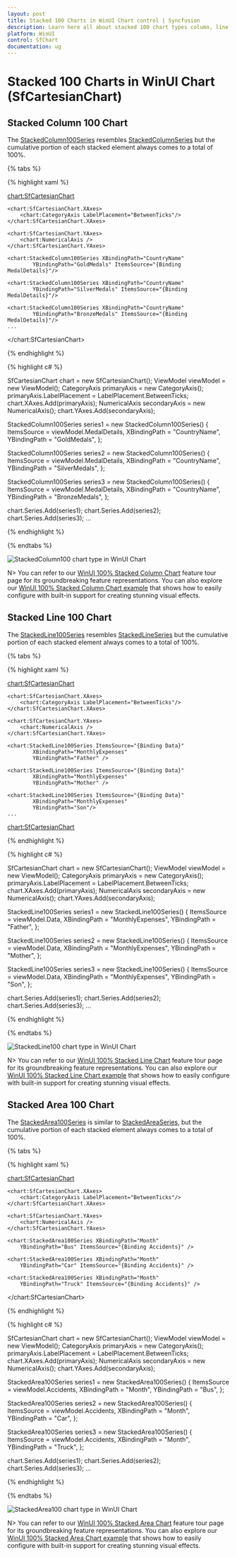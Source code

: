 ```yaml
---
layout: post
title: Stacked 100 Charts in WinUI Chart control | Syncfusion
description: Learn here all about stacked 100 chart types column, line and area in Syncfusion WinUI Chart (SfCartesianChart) control.
platform: WinUI
control: SfChart
documentation: ug
---
```


# Stacked 100 Charts in WinUI Chart (SfCartesianChart)

## Stacked Column 100 Chart

The [StackedColumn100Series](https://help.syncfusion.com/cr/winui/Syncfusion.UI.Xaml.Charts.StackedColumn100Series.html) resembles [StackedColumnSeries](https://help.syncfusion.com/cr/winui/Syncfusion.UI.Xaml.Charts.StackedColumnSeries.html) but the cumulative portion of each stacked element always comes to a total of 100%. 

{% tabs %}

{% highlight xaml %}

<chart:SfCartesianChart>
    
    <chart:SfCartesianChart.XAxes>
        <chart:CategoryAxis LabelPlacement="BetweenTicks"/>
    </chart:SfCartesianChart.XAxes>

    <chart:SfCartesianChart.YAxes>
        <chart:NumericalAxis />
    </chart:SfCartesianChart.YAxes>  

    <chart:StackedColumn100Series XBindingPath="CountryName" 
            YBindingPath="GoldMedals" ItemsSource="{Binding MedalDetails}"/>

    <chart:StackedColumn100Series XBindingPath="CountryName"
            YBindingPath="SilverMedals" ItemsSource="{Binding MedalDetails}"/>

    <chart:StackedColumn100Series XBindingPath="CountryName" 
            YBindingPath="BronzeMedals" ItemsSource="{Binding MedalDetails}"/>
    ...
</chart:SfCartesianChart>

{% endhighlight %}

{% highlight c# %}

SfCartesianChart chart = new SfCartesianChart();
ViewModel viewModel = new ViewModel();
CategoryAxis primaryAxis = new CategoryAxis();
primaryAxis.LabelPlacement = LabelPlacement.BetweenTicks;
chart.XAxes.Add(primaryAxis);
NumericalAxis secondaryAxis = new NumericalAxis();
chart.YAxes.Add(secondaryAxis);

StackedColumn100Series series1 = new StackedColumn100Series()
{
    ItemsSource = viewModel.MedalDetails,
    XBindingPath = "CountryName",
    YBindingPath = "GoldMedals",
};

StackedColumn100Series series2 = new StackedColumn100Series()
{
    ItemsSource = viewModel.MedalDetails,
    XBindingPath = "CountryName",
    YBindingPath = "SilverMedals",
};

StackedColumn100Series series3 = new StackedColumn100Series()
{
    ItemsSource = viewModel.MedalDetails,
    XBindingPath = "CountryName",
    YBindingPath = "BronzeMedals",
};

chart.Series.Add(series1);
chart.Series.Add(series2);
chart.Series.Add(series3);
...

{% endhighlight %}

{% endtabs %}

![StackedColumn100 chart type in WinUI Chart](Stacking100_Series_Images/WinUI_Chart_stackedcolumn100.png)

N> You can refer to our [WinUI 100% Stacked Column Chart](https://www.syncfusion.com/winui-controls/charts/winui-stacked-column-100-chart) feature tour page for its groundbreaking feature representations. You can also explore our [WinUI 100% Stacked Column Chart example](https://github.com/syncfusion/winui-demos/blob/master/chart/Views/Stacking%20Charts%20100/StackingColumn100Chart.xaml) that shows how to easily configure with built-in support for creating stunning visual effects.

## Stacked Line 100 Chart

The [StackedLine100Series](https://help.syncfusion.com/cr/winui/Syncfusion.UI.Xaml.Charts.StackedLine100Series.html) resembles [StackedLineSeries](https://help.syncfusion.com/cr/winui/Syncfusion.UI.Xaml.Charts.StackedLineSeries.html) but the cumulative portion of each stacked element always comes to a total of 100%. 

{% tabs %}

{% highlight xaml %}

<chart:SfCartesianChart>
    
    <chart:SfCartesianChart.XAxes>
        <chart:CategoryAxis LabelPlacement="BetweenTicks"/>
    </chart:SfCartesianChart.XAxes>

    <chart:SfCartesianChart.YAxes>
        <chart:NumericalAxis />
    </chart:SfCartesianChart.YAxes>  

    <chart:StackedLine100Series ItemsSource="{Binding Data}" 
            XBindingPath="MonthlyExpenses" 
            YBindingPath="Father" />

    <chart:StackedLine100Series ItemsSource="{Binding Data}"
            XBindingPath="MonthlyExpenses"  
            YBindingPath="Mother" />

    <chart:StackedLine100Series ItemsSource="{Binding Data}"
            XBindingPath="MonthlyExpenses" 
            YBindingPath="Son"/>
    ...
<chart:SfCartesianChart>

{% endhighlight %}

{% highlight c# %}

SfCartesianChart chart = new SfCartesianChart();
ViewModel viewModel = new ViewModel();
CategoryAxis primaryAxis = new CategoryAxis();
primaryAxis.LabelPlacement = LabelPlacement.BetweenTicks;
chart.XAxes.Add(primaryAxis);
NumericalAxis secondaryAxis = new NumericalAxis();
chart.YAxes.Add(secondaryAxis);

StackedLine100Series series1 = new StackedLine100Series()
{
    ItemsSource = viewModel.Data,
    XBindingPath = "MonthlyExpenses",
    YBindingPath = "Father",
};

StackedLine100Series series2 = new StackedLine100Series()
{
    ItemsSource = viewModel.Data,
    XBindingPath = "MonthlyExpenses",
    YBindingPath = "Mother",
};

StackedLine100Series series3 = new StackedLine100Series()
{
    ItemsSource = viewModel.Data,
    XBindingPath = "MonthlyExpenses",
    YBindingPath = "Son",
};

chart.Series.Add(series1);
chart.Series.Add(series2);
chart.Series.Add(series3);
...

{% endhighlight %}

{% endtabs %}

![StackedLine100 chart type in WinUI Chart](Stacking100_Series_Images/WinUI_Chart_Stackedline100.png)

N> You can refer to our [WinUI 100% Stacked Line Chart](https://www.syncfusion.com/winui-controls/charts/winui-stacked-line-100-chart) feature tour page for its groundbreaking feature representations. You can also explore our [WinUI 100% Stacked Line Chart example](https://github.com/syncfusion/winui-demos/blob/master/chart/Views/Stacking%20Charts%20100/StackingLine100Chart.xaml) that shows how to easily configure with built-in support for creating stunning visual effects.

## Stacked Area 100 Chart

The [StackedArea100Series](https://help.syncfusion.com/cr/winui/Syncfusion.UI.Xaml.Charts.StackedArea100Series.html) is similar to [StackedAreaSeries](https://help.syncfusion.com/cr/winui/Syncfusion.UI.Xaml.Charts.StackedAreaSeries.html), but the cumulative portion of each stacked element always comes to a total of 100%. 

{% tabs %}

{% highlight xaml %}

<chart:SfCartesianChart>
    
    <chart:SfCartesianChart.XAxes>
        <chart:CategoryAxis LabelPlacement="BetweenTicks"/>
    </chart:SfCartesianChart.XAxes>

    <chart:SfCartesianChart.YAxes>
        <chart:NumericalAxis />
    </chart:SfCartesianChart.YAxes>  
    
    <chart:StackedArea100Series XBindingPath="Month"         
        YBindingPath="Bus" ItemsSource="{Binding Accidents}" />

    <chart:StackedArea100Series XBindingPath="Month" 
        YBindingPath="Car" ItemsSource="{Binding Accidents}" />

    <chart:StackedArea100Series XBindingPath="Month" 
        YBindingPath="Truck" ItemsSource="{Binding Accidents}" />
</chart:SfCartesianChart>

{% endhighlight %}

{% highlight c# %}

SfCartesianChart chart = new SfCartesianChart();
ViewModel viewModel = new ViewModel();
CategoryAxis primaryAxis = new CategoryAxis();
primaryAxis.LabelPlacement = LabelPlacement.BetweenTicks;
chart.XAxes.Add(primaryAxis);
NumericalAxis secondaryAxis = new NumericalAxis();
chart.YAxes.Add(secondaryAxis);

StackedArea100Series series1 = new StackedArea100Series()
{
    ItemsSource = viewModel.Accidents,
    XBindingPath = "Month",
    YBindingPath = "Bus",
};

StackedArea100Series series2 = new StackedArea100Series()
{
    ItemsSource = viewModel.Accidents,
    XBindingPath = "Month",
    YBindingPath = "Car",
};

StackedArea100Series series3 = new StackedArea100Series()
{
    ItemsSource = viewModel.Accidents,
    XBindingPath = "Month",
    YBindingPath = "Truck",
};

chart.Series.Add(series1);
chart.Series.Add(series2);
chart.Series.Add(series3);
...

{% endhighlight %}

{% endtabs %}

![StackedArea100 chart type in WinUI Chart](Stacking100_Series_Images/WinUI_Chart_Stackedarea100.png)

N> You can refer to our [WinUI 100% Stacked Area Chart](https://www.syncfusion.com/winui-controls/charts/winui-stacked-area-100-chart) feature tour page for its groundbreaking feature representations. You can also explore our [WinUI 100% Stacked Area Chart example](https://github.com/syncfusion/winui-demos/blob/master/chart/Views/Stacking%20Charts%20100/StackingArea100Chart.xaml) that shows how to easily configure with built-in support for creating stunning visual effects.